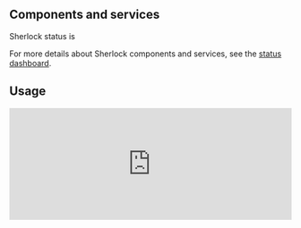 <script src="//libraries.hund.io/status-js/status-2.1.1.js"></script>
<script>
  var statusWidget = new Status.Widget({
    hostname: "status.sherlock.stanford.edu",
    selector: "#sh_status",
    display: {
        ledPosition: "right",
    }
  });
</script>
<style>
.status-widget__state {
  font-size: 1.6rem;
}
.status-widget__led {
  height: 12px;
  width: 12px;
  border-radius: 12px;
}
.status-widget__issue__title,
.status-widget__issue__body {
  padding: 5px 0;
}
</style>

## Components and services

Sherlock status is <span id="sh_status"></span>

For more details about Sherlock components and services, see the [status
dashboard][url_status].

[url_status]:  http://status.sherlock.stanford.edu


## Usage

<iframe
  src="https://srcc-lookout.stanford.edu/public/dashboard-solo/db/sherlock-public-dashboard?panelId=3&edit&theme=light"
  width="100%" height="200" frameborder="0">
</iframe>

